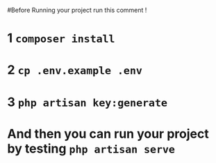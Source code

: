 #Before Running your project run this comment !
<br>
# 1 ` composer install `

# 2 ` cp .env.example .env `

# 3 ` php artisan key:generate `

# And then you can run your project by testing ` php artisan serve `
